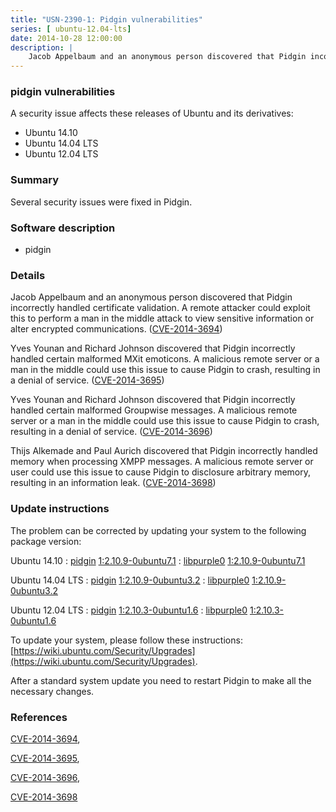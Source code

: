 ```yaml
---
title: "USN-2390-1: Pidgin vulnerabilities"
series: [ ubuntu-12.04-lts]
date: 2014-10-28 12:00:00
description: |
    Jacob Appelbaum and an anonymous person discovered that Pidgin incorrectly handled certificate validation. A remote attacker could exploit this to perform a man in the middle attack to view sensitive information or alter encrypted communications. ([CVE-2014-3694](http://people.ubuntu.com/~ubuntu-security/cve/CVE-2014-3694))
--- 
```

 
 


### pidgin vulnerabilities

A security issue affects these releases of Ubuntu and its derivatives:

* Ubuntu 14.10
* Ubuntu 14.04 LTS
* Ubuntu 12.04 LTS

### Summary

Several security issues were fixed in Pidgin. 

### Software description

* pidgin 

### Details

Jacob Appelbaum and an anonymous person discovered that Pidgin incorrectly handled certificate validation. A remote attacker could exploit this to perform a man in the middle attack to view sensitive information or alter encrypted communications. ([CVE-2014-3694](http://people.ubuntu.com/~ubuntu-security/cve/CVE-2014-3694))

Yves Younan and Richard Johnson discovered that Pidgin incorrectly handled certain malformed MXit emoticons. A malicious remote server or a man in the middle could use this issue to cause Pidgin to crash, resulting in a denial of service. ([CVE-2014-3695](http://people.ubuntu.com/~ubuntu-security/cve/CVE-2014-3695))

Yves Younan and Richard Johnson discovered that Pidgin incorrectly handled certain malformed Groupwise messages. A malicious remote server or a man in the middle could use this issue to cause Pidgin to crash, resulting in a denial of service. ([CVE-2014-3696](http://people.ubuntu.com/~ubuntu-security/cve/CVE-2014-3696))

Thijs Alkemade and Paul Aurich discovered that Pidgin incorrectly handled memory when processing XMPP messages. A malicious remote server or user could use this issue to cause Pidgin to disclosure arbitrary memory, resulting in an information leak. ([CVE-2014-3698](http://people.ubuntu.com/~ubuntu-security/cve/CVE-2014-3698)) 

### Update instructions

The problem can be corrected by updating your system to the following package version:

Ubuntu 14.10
 : [pidgin](https://launchpad.net/ubuntu/+source/pidgin) <span> [1:2.10.9-0ubuntu7.1](https://launchpad.net/ubuntu/+source/pidgin/1:2.10.9-0ubuntu7.1) </span> 
 : [libpurple0](https://launchpad.net/ubuntu/+source/pidgin) <span> [1:2.10.9-0ubuntu7.1](https://launchpad.net/ubuntu/+source/pidgin/1:2.10.9-0ubuntu7.1) </span> 

Ubuntu 14.04 LTS
 : [pidgin](https://launchpad.net/ubuntu/+source/pidgin) <span> [1:2.10.9-0ubuntu3.2](https://launchpad.net/ubuntu/+source/pidgin/1:2.10.9-0ubuntu3.2) </span> 
 : [libpurple0](https://launchpad.net/ubuntu/+source/pidgin) <span> [1:2.10.9-0ubuntu3.2](https://launchpad.net/ubuntu/+source/pidgin/1:2.10.9-0ubuntu3.2) </span> 

Ubuntu 12.04 LTS
 : [pidgin](https://launchpad.net/ubuntu/+source/pidgin) <span> [1:2.10.3-0ubuntu1.6](https://launchpad.net/ubuntu/+source/pidgin/1:2.10.3-0ubuntu1.6) </span> 
 : [libpurple0](https://launchpad.net/ubuntu/+source/pidgin) <span> [1:2.10.3-0ubuntu1.6](https://launchpad.net/ubuntu/+source/pidgin/1:2.10.3-0ubuntu1.6) </span> 

To update your system, please follow these instructions: [https://wiki.ubuntu.com/Security/Upgrades](https://wiki.ubuntu.com/Security/Upgrades).

After a standard system update you need to restart Pidgin to make all the necessary changes. 

### References

 
 [CVE-2014-3694](http://people.ubuntu.com/~ubuntu-security/cve/CVE-2014-3694), 

 [CVE-2014-3695](http://people.ubuntu.com/~ubuntu-security/cve/CVE-2014-3695), 

 [CVE-2014-3696](http://people.ubuntu.com/~ubuntu-security/cve/CVE-2014-3696), 

 [CVE-2014-3698](http://people.ubuntu.com/~ubuntu-security/cve/CVE-2014-3698)
 


